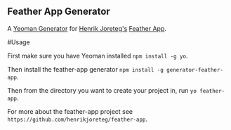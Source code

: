 ## Feather App Generator

A [Yeoman Generator](http://yeoman.io/) for [Henrik Joreteg's](https://twitter.com/henrikjoreteg) [Feather App](https://github.com/henrikjoreteg/feather-app).


#Usage

First make sure you have Yeoman installed `npm install -g yo`.

Then install the feather-app generator `npm install -g generator-feather-app`.

Then from the directory you want to create your project in, run `yo feather-app`.

For more about the feather-app project see `https://github.com/henrikjoreteg/feather-app`.
